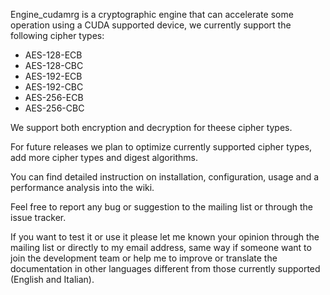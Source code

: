 Engine\_cudamrg is a cryptographic engine that can accelerate some operation using a CUDA supported device, we currently support the following cipher types:

  * AES-128-ECB
  * AES-128-CBC
  * AES-192-ECB
  * AES-192-CBC
  * AES-256-ECB
  * AES-256-CBC

We support both encryption and decryption for theese cipher types.

For future releases we plan to optimize currently supported cipher types, add more cipher types and digest algorithms.

You can find detailed instruction on installation, configuration, usage and a performance analysis into the wiki.

Feel free to report any bug or suggestion to the mailing list or through the issue tracker.

If you want to test it or use it please let me known your opinion through the mailing list or directly to my email address, same way if someone want to join the development team or help me to improve or translate the documentation in other languages different from those currently supported (English and Italian).